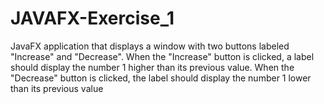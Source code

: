 # JAVAFX-Exercise_1
JavaFX application that displays a window with two buttons labeled "Increase" and "Decrease". 
When the "Increase" button is clicked, a label should display the number 1 higher than its previous value. 
When the "Decrease" button is clicked, the label should display the number 1 lower than its previous value
